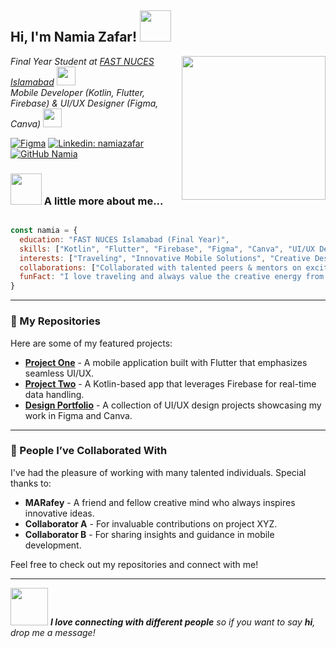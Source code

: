 <h2> Hi, I'm Namia Zafar! <img src="https://media.giphy.com/media/mGcNjsfWAjY5AEZNw6/giphy.gif" width="50"></h2>
<img align='right' src="https://media.giphy.com/media/ieyl9zmCjO4b4t6qoY/giphy.gif" width="230">

<p><em>
Final Year Student at <a href="https://nu.edu.pk/">FAST NUCES Islamabad</a> <img src="https://media.giphy.com/media/fYSnHlufseco8Fh93Z/giphy.gif" width="30"><br>
Mobile Developer (Kotlin, Flutter, Firebase) &amp; UI/UX Designer (Figma, Canva) <img src="https://media.giphy.com/media/WUlplcMpOCEmTGBtBW/giphy.gif" width="30">
</em></p>

[![Figma](https://img.shields.io/badge/figma-%23F24E1E.svg?style=for-the-badge&logo=figma&logoColor=white)](https://www.figma.com/@naimazafar)
[![Linkedin: namiazafar](https://img.shields.io/badge/-namiazafar-blue?style=flat-square&logo=Linkedin&logoColor=white&link=https://www.linkedin.com/in/your_linkedin/)](https://www.linkedin.com/in/naima-zafar/)
[![GitHub Namia](https://img.shields.io/github/followers/yourusername?label=follow&style=social)](https://github.com/NaimaaZafar)

### <img src="https://media.giphy.com/media/VgCDAzcKvsR6OM0uWg/giphy.gif" width="50"> A little more about me...

```javascript

const namia = {
  education: "FAST NUCES Islamabad (Final Year)",
  skills: ["Kotlin", "Flutter", "Firebase", "Figma", "Canva", "UI/UX Design"],
  interests: ["Traveling", "Innovative Mobile Solutions", "Creative Design"],
  collaborations: ["Collaborated with talented peers & mentors on exciting projects"],
  funFact: "I love traveling and always value the creative energy from working with friends like Taqwa!"
}

```
---

### 🚀 My Repositories

Here are some of my featured projects:
- [**Project One**](https://github.com/yourusername/project-one) - A mobile application built with Flutter that emphasizes seamless UI/UX.
- [**Project Two**](https://github.com/yourusername/project-two) - A Kotlin-based app that leverages Firebase for real-time data handling.
- [**Design Portfolio**](https://github.com/yourusername/design-portfolio) - A collection of UI/UX design projects showcasing my work in Figma and Canva.

---

### 🤝 People I’ve Collaborated With

I've had the pleasure of working with many talented individuals. Special thanks to:
- **MARafey** - A friend and fellow creative mind who always inspires innovative ideas.
- **Collaborator A** - For invaluable contributions on project XYZ.
- **Collaborator B** - For sharing insights and guidance in mobile development.

Feel free to check out my repositories and connect with me!

---

<img src="https://media.giphy.com/media/LnQjpWaON8nhr21vNW/giphy.gif" width="60"> <em><b>I love connecting with different people</b> so if you want to say <b>hi</b>, drop me a message!</em>
